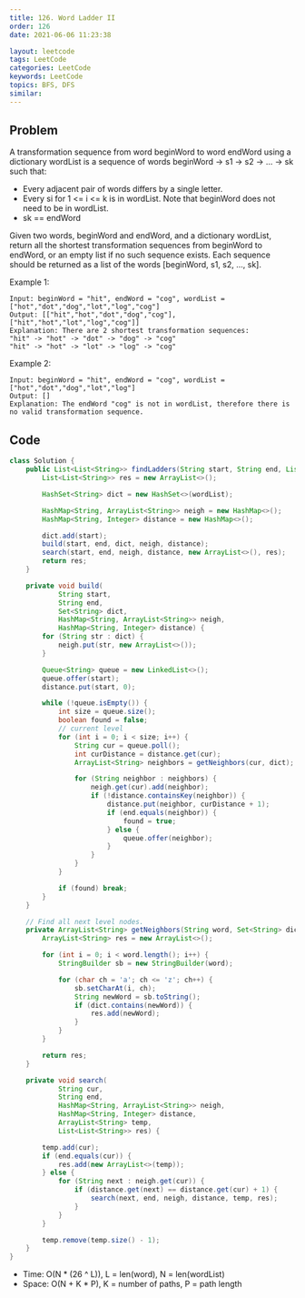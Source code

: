 ```yaml
---
title: 126. Word Ladder II
order: 126
date: 2021-06-06 11:23:38

layout: leetcode
tags: LeetCode
categories: LeetCode
keywords: LeetCode
topics: BFS, DFS
similar:
---
```


## Problem

A transformation sequence from word beginWord to word endWord using a dictionary wordList is a sequence of words beginWord -> s1 -> s2 -> ... -> sk such that:

- Every adjacent pair of words differs by a single letter.
- Every si for 1 <= i <= k is in wordList. Note that beginWord does not need to be in wordList.
- sk == endWord

Given two words, beginWord and endWord, and a dictionary wordList, return all the shortest transformation sequences from beginWord to endWord, or an empty list if no such sequence exists. Each sequence should be returned as a list of the words [beginWord, s1, s2, ..., sk].

Example 1:

```
Input: beginWord = "hit", endWord = "cog", wordList = ["hot","dot","dog","lot","log","cog"]
Output: [["hit","hot","dot","dog","cog"],["hit","hot","lot","log","cog"]]
Explanation: There are 2 shortest transformation sequences:
"hit" -> "hot" -> "dot" -> "dog" -> "cog"
"hit" -> "hot" -> "lot" -> "log" -> "cog"
```

Example 2:

```
Input: beginWord = "hit", endWord = "cog", wordList = ["hot","dot","dog","lot","log"]
Output: []
Explanation: The endWord "cog" is not in wordList, therefore there is no valid transformation sequence.
```

## Code

```java
class Solution {
    public List<List<String>> findLadders(String start, String end, List<String> wordList) {
        List<List<String>> res = new ArrayList<>();

        HashSet<String> dict = new HashSet<>(wordList);

        HashMap<String, ArrayList<String>> neigh = new HashMap<>();
        HashMap<String, Integer> distance = new HashMap<>();

        dict.add(start);
        build(start, end, dict, neigh, distance);
        search(start, end, neigh, distance, new ArrayList<>(), res);
        return res;
    }

    private void build(
            String start,
            String end,
            Set<String> dict,
            HashMap<String, ArrayList<String>> neigh,
            HashMap<String, Integer> distance) {
        for (String str : dict) {
            neigh.put(str, new ArrayList<>());
        }

        Queue<String> queue = new LinkedList<>();
        queue.offer(start);
        distance.put(start, 0);

        while (!queue.isEmpty()) {
            int size = queue.size();
            boolean found = false;
            // current level
            for (int i = 0; i < size; i++) {
                String cur = queue.poll();
                int curDistance = distance.get(cur);
                ArrayList<String> neighbors = getNeighbors(cur, dict);

                for (String neighbor : neighbors) {
                    neigh.get(cur).add(neighbor);
                    if (!distance.containsKey(neighbor)) {
                        distance.put(neighbor, curDistance + 1);
                        if (end.equals(neighbor)) {
                            found = true;
                        } else {
                            queue.offer(neighbor);
                        }
                    }
                }
            }

            if (found) break;
        }
    }

    // Find all next level nodes.
    private ArrayList<String> getNeighbors(String word, Set<String> dict) {
        ArrayList<String> res = new ArrayList<>();

        for (int i = 0; i < word.length(); i++) {
            StringBuilder sb = new StringBuilder(word);

            for (char ch = 'a'; ch <= 'z'; ch++) {
                sb.setCharAt(i, ch);
                String newWord = sb.toString();
                if (dict.contains(newWord)) {
                    res.add(newWord);
                }
            }
        }

        return res;
    }

    private void search(
            String cur,
            String end,
            HashMap<String, ArrayList<String>> neigh,
            HashMap<String, Integer> distance,
            ArrayList<String> temp,
            List<List<String>> res) {

        temp.add(cur);
        if (end.equals(cur)) {
            res.add(new ArrayList<>(temp));
        } else {
            for (String next : neigh.get(cur)) {
                if (distance.get(next) == distance.get(cur) + 1) {
                    search(next, end, neigh, distance, temp, res);
                }
            }
        }

        temp.remove(temp.size() - 1);
    }
}
```

- Time: O(N \* (26 ^ L)), L = len(word), N = len(wordList)
- Space: O(N + K \* P), K = number of paths, P = path length
